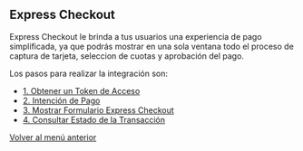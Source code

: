 ## Express Checkout

Express Checkout le brinda a tus usuarios una experiencia de pago simplificada, ya que podrás mostrar en una sola ventana todo el proceso de captura de tarjeta, seleccion de cuotas y aprobación del pago.

Los pasos para realizar la integración son:

- [1. Obtener un Token de Acceso](obtener-token-acceso.md)
- [2. Intención de Pago](intencion-de-pago-ec.md)
- [3. Mostrar Formulario Express Checkout](express-checkout.md)
- [4. Consultar Estado de la Transacción](consulta-de-estado.md)

[Volver al menú anterior](../introduction.md)
